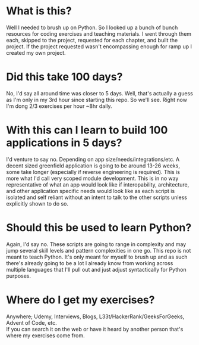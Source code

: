# What is this?
Well I needed to brush up on Python. So I looked up a bunch of bunch resources for coding exercises and teaching materials. I went through them each, skipped to the project, requested for each chapter, and built the project. If the project requested wasn't encompassing enough for ramp up I created my own project.

# Did this take 100 days?
No, I'd say all around time was closer to 5 days. Well, that's actually a guess as I'm only in my 3rd hour since starting this repo. So we'll see. Right now I'm dong 2/3 exercises per hour ~8hr daily.

# With this can I learn to build 100 applications in 5 days?
I'd venture to say no. Depending on app size/needs/integrations/etc. A decent sized greenfield application is going to be around 13-26 weeks, some take longer (especially if reverse engineering is required). This is more what I'd call very scoped module development. This is in no way representative of what an app would look like if interopability, architecture, and other application specific needs would look like as each script is isolated and self reliant without an intent to talk to the other scripts unless explicitly shown to do so.

# Should this be used to learn Python?
Again, I'd say no. These scripts are going to range in complexity and may jump several skill levels and pattern complexities in one go. This repo is not meant to teach Python. It's only meant for myself to brush up and as such there's already going to be a lot I already know from working across multiple languages that I'll pull out and just adjust syntactically for Python purposes.

# Where do I get my exercises?
Anywhere; Udemy, Interviews, Blogs, L33t/HackerRank/GeeksForGeeks, Advent of Code, etc.  
If you can search it on the web or have it heard by another person that's where my exercises come from.